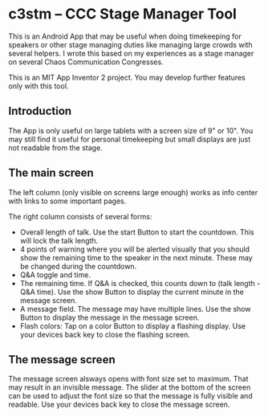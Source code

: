 # c3stm – CCC Stage Manager Tool

This is an Android App that may be useful when doing timekeeping for speakers or other stage managing duties like managing large crowds with several helpers. I wrote this based on my experiences as a stage manager on several Chaos Communication Congresses.

This is an MIT App Inventor 2 project. You may develop further features only with this tool.

## Introduction

The App is only useful on large tablets with a screen size of 9" or 10". You may still find it useful for personal timekeeping but small displays are just not readable from the stage.

## The main screen

The left column (only visible on screens large enough) works as info center with links to some important pages. 

The right column consists of several forms:
* Overall length of talk. Use the start Button to start the countdown. This will lock the talk length.
* 4 points of warning where you will be alerted visually that you should show the remaining time to the speaker in the next minute. These may be changed during the countdown.
* Q&A toggle and time.
* The remaining time. If Q&A is checked, this counts down to (talk length - Q&A time). Use the show Button to display the current minute in the message screen.
* A message field. The message may have multiple lines. Use the show Button to display the message in the message screen.
* Flash colors: Tap on a color Button to display a flashing display. Use your devices back key to close the flashing screen.

## The message screen

The message screen alsways opens with font size set to maximum. That may result in an invisible message. The slider at the bottom of the screen can be used to adjust the font size so that the message is fully visible and readable. Use your devices back key to close the message screen.
